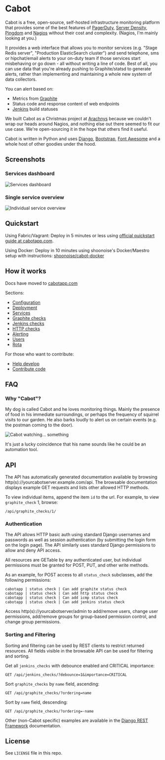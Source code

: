 Cabot
=====

Cabot is a free, open-source, self-hosted infrastructure monitoring platform that provides some of the best features of [PagerDuty](http://www.pagerduty.com), [Server Density](http://www.serverdensity.com), [Pingdom](http://www.pingdom.com) and [Nagios](http://www.nagios.org) without their cost and complexity. (Nagios, I'm mainly looking at you.)

It provides a web interface that allows you to monitor services (e.g. "Stage Redis server", "Production ElasticSearch cluster") and send telephone, sms or hipchat/email alerts to your on-duty team if those services start misbehaving or go down - all without writing a line of code. Best of all, you can use data that you're already pushing to Graphite/statsd to generate alerts, rather than implementing and maintaining a whole new system of data collectors.

You can alert based on:

*   Metrics from [Graphite](https://github.com/graphite-project/graphite-web)
*   Status code and response content of web endpoints
*   [Jenkins](http://jenkins-ci.org) build statuses

We built Cabot as a Christmas project at [Arachnys](https://www.arachnys.com) because we couldn't wrap our heads around Nagios, and nothing else out there seemed to fit our use case. We're open-sourcing it in the hope that others find it useful.

Cabot is written in Python and uses [Django](https://www.djangoproject.com/), [Bootstrap](http://getbootstrap.com/), [Font Awesome](http://fontawesome.io) and a whole host of other goodies under the hood.

## Screenshots

### Services dashboard

![Services dashboard](https://dl.dropboxusercontent.com/s/cgpxe3929is2uar/cabot-service-dashboard.png?dl=1&token_hash=AAHrlDisUzWRxpg892LhlKQWFRNSkZKD7l_zdSxND-YKhw)

### Single service overview

![Individual service overview](https://dl.dropboxusercontent.com/s/541p0kbq3pwone6/cabot-service-status.png?dl=1&token_hash=AAGpSI6lyHm3-xCQSFOyyZ_SkJOzfdMIxfa-gYgCVS25pw)

## Quickstart

Using Fabric/Vagrant: Deploy in 5 minutes or less using [official quickstart guide at cabotapp.com](http://cabotapp.com/qs/quickstart.html).

Using Docker: Deploy in 10 minutes using shoonoise's Docker/Maestro
setup with instructions:
[shoonoise/cabot-docker](https://github.com/shoonoise/cabot-docker)

## How it works

Docs have moved to [cabotapp.com](http://cabotapp.com)

Sections:

*   [Configuration](http://cabotapp.com/use/configuration.html)
*   [Deployment](http://cabotapp.com/use/deployment.html)
*   [Services](http://cabotapp.com/use/services.html)
*   [Graphite checks](http://cabotapp.com/use/graphite-checks.html)
*   [Jenkins checks](http://cabotapp.com/use/jenkins-checks.html)
*   [HTTP checks](http://cabotapp.com/use/http-checks.html)
*   [Alerting](http://cabotapp.com/use/alerting.html)
*   [Users](http://cabotapp.com/use/users.html)
*   [Rota](http://cabotapp.com/use/rota.html)

For those who want to contribute:

*   [Help develop](http://cabotapp.com/dev/get-started.html)
*   [Contribute code](http://cabotapp.com/dev/contribute-code.html)

## FAQ

### Why "Cabot"?

My dog is called Cabot and he loves monitoring things. Mainly the presence of food in his immediate surroundings, or perhaps the frequency of squirrel visits to our garden. He also barks loudly to alert us on certain events (e.g. the postman coming to the door).

![Cabot watching... something](https://dl.dropboxusercontent.com/sc/w0k0185wur929la/RN6X-PkZIl/0?dl=1&token_hash=AAEvyK-dMHsvMPwMsx89tSHXsUlMC8WN_fIu_H1Vo9wxWA)

It's just a lucky coincidence that his name sounds like he could be an automation tool.

## API

The API has automatically generated documentation available by browsing http(s)://yourcabotserver.example.com/api.  The browsable documentation displays example GET requests and lists other allowed HTTP methods.  

To view individual items, append the item `id` to the url.  For example, to view `graphite_check` 1, browse:
```
/api/graphite_checks/1/
```

### Authentication

The API allows HTTP basic auth using standard Django usernames and passwords as well as session authentication (by submitting the login form on the login page).  The API similarly uses standard Django permissions to allow and deny API access.

All resources are GETable by any authenticated user, but individual permissions must be granted for POST, PUT, and other write methods.

As an example, for POST access to all `status_check` subclasses, add the following permissions:
```
cabotapp | status check | Can add graphite status check
cabotapp | status check | Can add http status check
cabotapp | status check | Can add icmp status check
cabotapp | status check | Can add jenkins status check
```

Access http(s)://yourcabotserver/admin to add/remove users, change user permissions, add/remove groups for group-based permission control, and change group permissions.

### Sorting and Filtering

Sorting and filtering can be used by REST clients to restrict returned resources.  All fields visible in the browsable API can be used for filtering and sorting.

Get all `jenkins_checks` with debounce enabled and CRITICAL importance:
```
GET /api/jenkins_checks/?debounce=1&importance=CRITICAL
```

Sort `graphite_checks` by `name` field, ascending:
```
GET /api/graphite_checks/?ordering=name
```

Sort by `name` field, descending:
```
GET /api/graphite_checks/?ordering=-name
```

Other (non-Cabot specific) examples are available in the [Django REST Framework](http://www.django-rest-framework.org/api-guide/filtering#djangofilterbackend) documentation.

## License

See `LICENSE` file in this repo.
